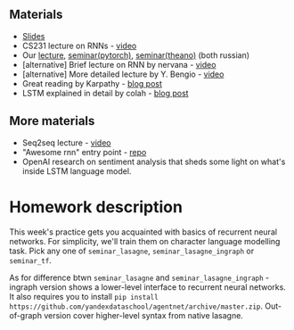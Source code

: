 ## Materials
* [Slides](https://yadi.sk/i/-Iqdhg483GDyoN)
* CS231 lecture on RNNs - [video](https://www.youtube.com/watch?v=iX5V1WpxxkY)
* Our [lecture](https://yadi.sk/i/XHmT5hO53GcCKV), [seminar(pytorch)](https://yadi.sk/i/nCch5I8S3TsXh5), [seminar(theano)](https://yadi.sk/i/19twHESN3GcGKQ) (both russian)
* [alternative] Brief lecture on RNN by nervana - [video](https://www.youtube.com/watch?v=Ukgii7Yd_cU)
* [alternative] More detailed lecture by Y. Bengio - [video](https://www.youtube.com/watch?v=xK-bzjIQkmM)
* Great reading by Karpathy - [blog post](http://karpathy.github.io/2015/05/21/rnn-effectiveness/)
* LSTM explained in detail by colah - [blog post](http://colah.github.io/posts/2015-08-Understanding-LSTMs/)

## More materials
* Seq2seq lecture - [video](https://www.youtube.com/watch?v=G5RY_SUJih4)
* "Awesome rnn" entry point - [repo](https://github.com/kjw0612/awesome-rnn)
* OpenAI research on sentiment analysis that sheds some light on what's inside LSTM language model.

# Homework description

This week's practice gets you acquainted with basics of recurrent neural networks. For simplicity, we'll train them on character language modelling task. Pick any one of `seminar_lasagne`, `seminar_lasagne_ingraph` or `seminar_tf`.

As for difference btwn `seminar_lasagne` and `seminar_lasagne_ingraph` - ingraph version shows a lower-level interface to recurrent neural networks. It also requires you to install `pip install https://github.com/yandexdataschool/agentnet/archive/master.zip`. Out-of-graph version cover higher-level syntax from native lasagne.
